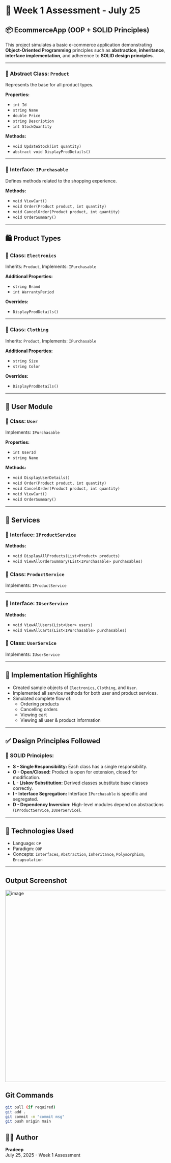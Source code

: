 # 🛒 Week 1 Assessment - July 25  
## 📦 EcommerceApp (OOP + SOLID Principles)

This project simulates a basic e-commerce application demonstrating **Object-Oriented Programming** principles such as **abstraction**, **inheritance**, **interface implementation**, and adherence to **SOLID design principles**.

---

### 🔷 Abstract Class: `Product`
Represents the base for all product types.

**Properties:**
- `int Id`
- `string Name`
- `double Price`
- `string Description`
- `int StockQuantity`

**Methods:**
- `void UpdateStock(int quantity)`
- `abstract void DisplayProdDetails()`

---

### 🔷 Interface: `IPurchasable`
Defines methods related to the shopping experience.

**Methods:**
- `void ViewCart()`
- `void Order(Product product, int quantity)`
- `void CancelOrder(Product product, int quantity)`
- `void OrderSummary()`

---

## 🛍️ Product Types

### 🔹 Class: `Electronics`  
Inherits: `Product`, Implements: `IPurchasable`

**Additional Properties:**
- `string Brand`
- `int WarrantyPeriod`

**Overrides:**
- `DisplayProdDetails()`

---

### 🔹 Class: `Clothing`  
Inherits: `Product`, Implements: `IPurchasable`

**Additional Properties:**
- `string Size`
- `string Color`

**Overrides:**
- `DisplayProdDetails()`

---

## 👤 User Module

### 🔹 Class: `User`  
Implements: `IPurchasable`

**Properties:**
- `int UserId`
- `string Name`

**Methods:**
- `void DisplayUserDetails()`
- `void Order(Product product, int quantity)`
- `void CancelOrder(Product product, int quantity)`
- `void ViewCart()`
- `void OrderSummary()`

---

## 🧰 Services

### 🔹 Interface: `IProductService`

**Methods:**
- `void DisplayAllProducts(List<Product> products)`
- `void ViewAllOrderSummary(List<IPurchasable> purchasables)`

### 🔹 Class: `ProductService`  
Implements: `IProductService`

---

### 🔹 Interface: `IUserService`

**Methods:**
- `void ViewAllUsers(List<User> users)`
- `void ViewAllCarts(List<IPurchasable> purchasables)`

### 🔹 Class: `UserService`  
Implements: `IUserService`

---

## 🧪 Implementation Highlights

- Created sample objects of `Electronics`, `Clothing`, and `User`.
- Implemented all service methods for both user and product services.
- Simulated complete flow of:
  - Ordering products
  - Cancelling orders
  - Viewing cart
  - Viewing all user & product information

---

## ✅ Design Principles Followed

### 🧱 SOLID Principles:
- **S - Single Responsibility:** Each class has a single responsibility.
- **O - Open/Closed:** Product is open for extension, closed for modification.
- **L - Liskov Substitution:** Derived classes substitute base classes correctly.
- **I - Interface Segregation:** Interface `IPurchasable` is specific and segregated.
- **D - Dependency Inversion:** High-level modules depend on abstractions (`IProductService`, `IUserService`).

---

## 📌 Technologies Used
- Language: `C#`
- Paradigm: `OOP`
- Concepts: `Interfaces`, `Abstraction`, `Inheritance`, `Polymorphism`, `Encapsulation`

---

## Output Screenshot

<img width="768" height="601" alt="image" src="https://github.com/user-attachments/assets/8d2a488b-134a-4830-9dfc-1181aefad15c" />

## Git Commands

```bash
git pull (if required)
git add .
git commit -m "commit msg"
git push origin main

```


## 👨‍💻 Author
**Pradeep**  
July 25, 2025 - Week 1 Assessment  
